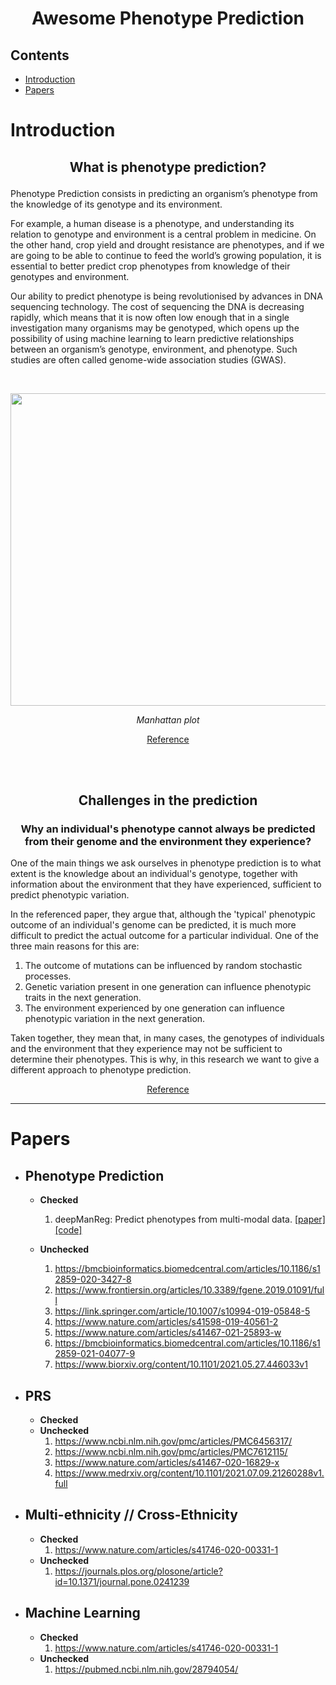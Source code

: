 # <p align="center"> Awesome Phenotype Prediction </p> 

## Contents
- [Introduction](#recommendations)
- [Papers](#papers)


# Introduction
## <p align="center"> What is phenotype prediction? </p>
 
Phenotype Prediction consists in predicting an organism’s phenotype from the knowledge of its genotype and its environment. 

For example, a human disease is a phenotype, and understanding its relation to genotype and environment is a central problem in medicine. On the other hand, crop yield and drought resistance are phenotypes, and if we are going to be able to continue to feed the world’s growing population, it is essential to better predict crop phenotypes from knowledge of their genotypes and environment. 

Our ability to predict phenotype is being revolutionised by advances in DNA sequencing technology. The cost of sequencing the DNA is decreasing rapidly, which means that it is now often low enough that in a single investigation many organisms may be genotyped, which opens up the possibility of using machine learning to learn predictive relationships between an organism’s genotype, environment, and phenotype. Such studies are often called genome-wide association studies (GWAS).
<br />



</br>

<p align="center">
  <img width="650" height="500" src="https://user-images.githubusercontent.com/90758727/162408525-5cb042f9-e708-4e55-87be-8c99e865f808.png">
</p>

<div style="margin-top: 0px;">
<p align="center">
<em>Manhattan plot</em>
</p>
</div>


<p align="center">
<a href="https://www.genome.gov/genetics-glossary/Genome-Wide-Association-Studies" align= "center">Reference</a>
</p>
<br />



</br>

## <p align="center"> Challenges in the prediction </p>
### <p align = 'center'> Why an individual's phenotype cannot always be predicted from their genome and the environment they experience? </p>

One of the main things we ask ourselves in phenotype prediction is to what extent is the knowledge about an individual's genotype, together with information about the environment that they have experienced, sufficient to predict phenotypic variation.

In the referenced paper, they argue that, although the 'typical' phenotypic outcome of an individual's genome can be predicted, it is much more difficult to predict the actual outcome for a particular individual. One of the three main reasons for this are:
1. The outcome of mutations can be influenced by random stochastic processes. 
2. Genetic variation present in one generation can influence phenotypic traits in the next generation.
3. The environment experienced by one generation can influence phenotypic variation in the next generation. 

Taken together, they mean that, in many cases, the genotypes of individuals and the environment that they experience may not be sufficient to determine their phenotypes. This is why, in this research we want to give a different approach to phenotype prediction.

<p align="center">
<a href="https://pubmed.ncbi.nlm.nih.gov/22934970/" align= "center">Reference</a>
</p>


  
  
  

---

# Papers

  - ## Phenotype Prediction
    - **Checked**
       1. deepManReg: Predict phenotypes from multi-modal data. [[paper]](https://www.nature.com/articles/s43588-021-00185-x) [[code]](https://github.com/daifengwanglab/deepManReg)
    
    
    - **Unchecked**
      1. https://bmcbioinformatics.biomedcentral.com/articles/10.1186/s12859-020-3427-8
      2. https://www.frontiersin.org/articles/10.3389/fgene.2019.01091/full
      3. https://link.springer.com/article/10.1007/s10994-019-05848-5
      4. https://www.nature.com/articles/s41598-019-40561-2
      5. https://www.nature.com/articles/s41467-021-25893-w
      6. https://bmcbioinformatics.biomedcentral.com/articles/10.1186/s12859-021-04077-9
      7. https://www.biorxiv.org/content/10.1101/2021.05.27.446033v1 
    
  - ## PRS
    - **Checked**
    - **Unchecked**
      1. https://www.ncbi.nlm.nih.gov/pmc/articles/PMC6456317/
      2. https://www.ncbi.nlm.nih.gov/pmc/articles/PMC7612115/
      3. https://www.nature.com/articles/s41467-020-16829-x
      4. https://www.medrxiv.org/content/10.1101/2021.07.09.21260288v1.full
    
  - ## Multi-ethnicity // Cross-Ethnicity
    - **Checked**
      1. https://www.nature.com/articles/s41746-020-00331-1
    - **Unchecked**
      1. https://journals.plos.org/plosone/article?id=10.1371/journal.pone.0241239

  - ## Machine Learning
    - **Checked**
      1. https://www.nature.com/articles/s41746-020-00331-1  
    - **Unchecked**
      1. https://pubmed.ncbi.nlm.nih.gov/28794054/ 
